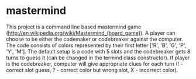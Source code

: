 # mastermind
This project is a command line based mastermind game (http://en.wikipedia.org/wiki/Mastermind_(board_game)). A player can choose to be either the codemaker or codebreaker against the computer. The code consists of colors represented by their first letter ['R', 'B', 'G', 'P', 'Y', 'M']. The default setup is a code with 5 slots and the codebreaker gets 8 turns to guess it (can be changed in the termind class constructor). If player is the codebreaker, computer will give appropriate clues for each turn (! - correct slot guess, ? - correct color but wrong slot, X - incorrect color). 

